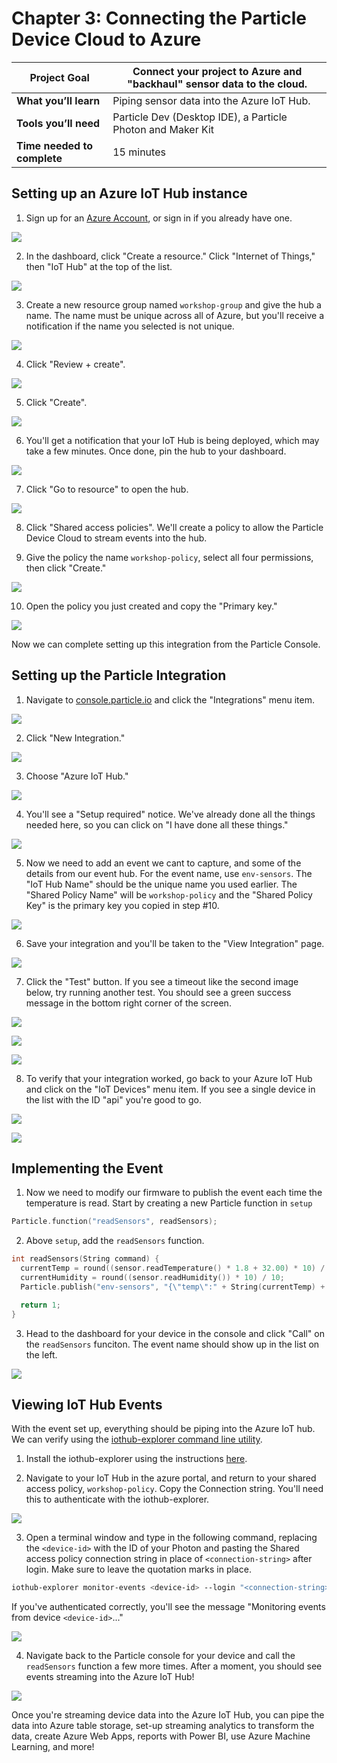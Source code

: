 # Chapter 3: Connecting the Particle Device Cloud to Azure

| **Project Goal**            | Connect your project to Azure and "backhaul" sensor data to the cloud. |
| --------------------------- | ---------------------------------------------------------------------- |
| **What you’ll learn**       | Piping sensor data into the Azure IoT Hub.                             |
| **Tools you’ll need**       | Particle Dev (Desktop IDE), a Particle Photon and Maker Kit            |
| **Time needed to complete** | 15 minutes                                                             |

## Setting up an Azure IoT Hub instance

1.  Sign up for an [Azure Account](https://azure.microsoft.com/en-us/get-started/), or sign in if you already have one.

![](./images/03/azureacct.png)

2.  In the dashboard, click "Create a resource." Click "Internet of Things," then "IoT Hub" at the top of the list.

![](./images/03/resourcelist.png)

3.  Create a new resource group named `workshop-group` and give the hub a name. The name must be unique across all of Azure, but you'll receive a notification if the name you selected is not unique.

![](./images/03/iothubdetails.png)

4.  Click "Review + create".

![](./images/03/reviewcreate.png)

5.  Click "Create".

![](./images/03/hubcreate.png)

6.  You'll get a notification that your IoT Hub is being deployed, which may take a few minutes. Once done, pin the hub to your dashboard.

![](./images/03/deploymentinprogress.png)

7.  Click "Go to resource" to open the hub.

![](./images/03/deploymentsucceeded.png)

8.  Click "Shared access policies". We'll create a policy to allow the Particle Device Cloud to stream events into the hub.

9.  Give the policy the name `workshop-policy`, select all four permissions, then click "Create."

![](./images/03/shared-access-policy.png)

10. Open the policy you just created and copy the "Primary key."

![](./images/03/policykey.png)

Now we can complete setting up this integration from the Particle Console.

## Setting up the Particle Integration

1.  Navigate to [console.particle.io](https://console.particle.io) and click the "Integrations" menu item.

![](./images/03/console-integrations.png)

2.  Click "New Integration."

![](./images/03/new-integration.png)

3.  Choose "Azure IoT Hub."

![](./images/03/integration-list.png)

4.  You'll see a "Setup required" notice. We've already done all the things needed here, so you can click on "I have done all these things."

![](./images/03/setup-required.png)

5.  Now we need to add an event we cant to capture, and some of the details from our event hub. For the event name, use `env-sensors`. The "IoT Hub Name" should be the unique name you used earlier. The "Shared Policy Name" will be `workshop-policy` and the "Shared Policy Key" is the primary key you copied in step #10.

![](./images/03/integration-details.png)

6.  Save your integration and you'll be taken to the "View Integration" page.

![](./images/03/view-int.png)

7.  Click the "Test" button. If you see a timeout like the second image below, try running another test. You should see a green success message in the bottom right corner of the screen.

![](./images/03/test-int.png)

![](./images/03/timed-out.png)

![](./images/03/test-success.png)

8.  To verify that your integration worked, go back to your Azure IoT Hub and click on the "IoT Devices" menu item. If you see a single device in the list with the ID "api" you're good to go.

![](./images/03/iot-devices.png)

![](./images/03/device-in-hub.png)

## Implementing the Event

1.  Now we need to modify our firmware to publish the event each time the temperature is read. Start by creating a new Particle function in `setup`

```cpp
Particle.function("readSensors", readSensors);
```

2.  Above `setup`, add the `readSensors` function.

```cpp
int readSensors(String command) {
  currentTemp = round((sensor.readTemperature() * 1.8 + 32.00) * 10) / 10;
  currentHumidity = round((sensor.readHumidity()) * 10) / 10;
  Particle.publish("env-sensors", "{\"temp\":" + String(currentTemp) + ",\"hu\":" + String(currentHumidity) + "}", PRIVATE);

  return 1;
}
```

3.  Head to the dashboard for your device in the console and click "Call" on the `readSensors` funciton. The event name should show up in the list on the left.

![](./images/03/read-sensors.png)

## Viewing IoT Hub Events

With the event set up, everything should be piping into the Azure IoT hub. We can verify using the [iothub-explorer command line utility](https://docs.microsoft.com/en-us/azure/iot-hub/iot-hub-explorer-cloud-device-messaging?WT.mc_id=7061727469636c65).

1.  Install the iothub-explorer using the instructions [here](https://github.com/azure/iothub-explorer).

2.  Navigate to your IoT Hub in the azure portal, and return to your shared access policy, `workshop-policy`. Copy the Connection string. You'll need this to authenticate with the iothub-explorer.

![](./images/03/copy-conn-string.png)

3.  Open a terminal window and type in the following command, replacing the `<device-id>` with the ID of your Photon and pasting the Shared access policy connection string in place of `<connection-string>` after login. Make sure to leave the quotation marks in place.

```bash
iothub-explorer monitor-events <device-id> --login "<connection-string>"
```

If you've authenticated correctly, you'll see the message "Monitoring events from device `<device-id>`..."

![](./images/03/iothubexplorer-login.gif)

4.  Navigate back to the Particle console for your device and call the `readSensors` function a few more times. After a moment, you should see events streaming into the Azure IoT Hub!

![](./images/03/iothubexplorer-stream.gif)

Once you're streaming device data into the Azure IoT Hub, you can pipe the data into Azure table storage, set-up streaming analytics to transform the data, create Azure Web Apps, reports with Power BI, use Azure Machine Learning, and more!
